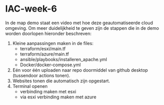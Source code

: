 # IAC-week-6
In de map demo staat een video met hoe deze geautomatiseerde cloud omgeving. Om meer duidelijkheid te geven zijn de stappen die in de demo worden doorlopen hieronder beschreven:

1. Kleine aanpassingen maken in de files:
   - terraform/esxi/main.tf
   - terraform/azure/main.tf
   - ansible/playbooks/installeren_apache.yml
   - Docker/docker-compose.yml
2. Eén voor één uploaden naar repo doormiddel van github desktop (tussendoor actions tonen).
3. Websites tonen die automatisch zijn opgestart.
4. Terminal openen
   - verbinding maken met esxi
   - via esxi verbinding maken met azure
